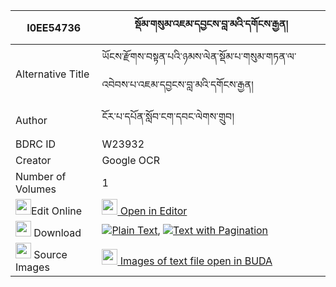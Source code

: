 |I0EE54736|སྡོམ་གསུམ་འཇམ་དབྱངས་བླ་མའི་དགོངས་རྒྱན། 
| --- | --- 
|Alternative Title |ཡོངས་རྫོགས་བསྟན་པའི་ཉམས་ལེན་སྡོམ་པ་གསུམ་གཏན་ལ་འབེབས་པ་འཇམ་དབྱངས་བླ་མའི་དགོངས་རྒྱན།
|Author| ངོར་པ་དཔོན་སློབ་ངག་དབང་ལེགས་གྲུབ།
|BDRC ID | W23932
|Creator | Google OCR
|Number of Volumes| 1
|<img width="25" src="https://img.icons8.com/color/25/000000/edit-property.png">Edit Online| [<img width="25" src="https://avatars.githubusercontent.com/u/45091458?s=200&v=4"> Open in Editor](http://editor.openpecha.org/I0EE54736)
|<img width="25" src="https://img.icons8.com/fluent/48/000000/download-2.png"/>  Download | [![](https://img.icons8.com/color/20/000000/txt.png)Plain Text](https://github.com/Openpecha/I0EE54736/releases/download/v1/dom_sum_jamyang_lama_i_gong_gy_plain_I0EE54736.zip), [![](https://img.icons8.com/color/20/000000/txt.png)Text with Pagination](https://github.com/Openpecha/I0EE54736/releases/download/v1/dom_sum_jamyang_lama_i_gong_gy_pages_I0EE54736.zip)
|<img width="25" src="https://img.icons8.com/plasticine/100/000000/pictures-folder.png"/>  Source Images | [<img width="25" src="https://library.bdrc.io/icons/BUDA-small.svg"> Images of text file open in BUDA](https://library.bdrc.io/show/bdr:W23932)